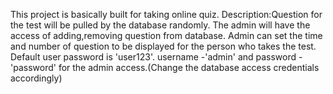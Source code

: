 This project is basically built for taking online quiz.
Description:Question for the test will be pulled by the database randomly. 
The admin will have the access of adding,removing question from database. Admin can set the time and number of question to be displayed for the person who takes the test. 
Default user password is 'user123'. username -'admin' and password -'password' for the admin access.(Change the database access credentials accordingly)
